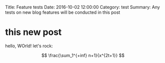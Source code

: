 Title: Feature tests
Date: 2016-10-02 12:00:00
Category: test
Summary: Any tests on new blog features will be conducted in this post


# this new post

hello, WOrld!
let's rock:

$$ \frac{\sum_1^{+inf} n+1}{x^{2t+1}} $$
